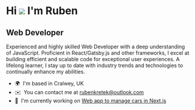 Hi ![](https://user-images.githubusercontent.com/18350557/176309783-0785949b-9127-417c-8b55-ab5a4333674e.gif) I'm Ruben
====================================================================================================================================

Web Developer
-------------

Experienced and highly skilled Web Developer with a deep understanding of JavaScript. Proficient in React/Gatsby.js and other frameworks, I excel at building efficient and scalable code for exceptional user experiences. A lifelong learner, I stay up to date with industry trends and technologies to continually enhance my abilities.

* 🌍  I'm based in Cralwey, UK
* ✉️  You can contact me at [rubenkretek@outlook.com](mailto:rubenkretek@outlook.com)
* 🚀  I'm currently working on [Web app to manage cars in Next.js](https://github.com/rubenkretek/my-cars)
